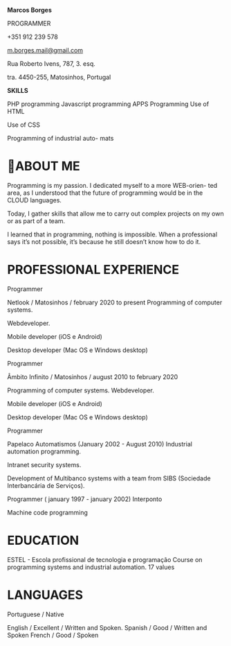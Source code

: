 **Marcos Borges**

PROGRAMMER 





+351 912 239 578

<m.borges.mail@gmail.com>

Rua Roberto Ivens, 787, 3. esq.

tra. 4450-255, Matosinhos, Portugal


**SKILLS**


PHP programming Javascript programming APPS Programming Use of HTML

Use of CSS

Programming of industrial auto- mats
# **ABOUT ME**

Programming is my passion. I dedicated myself to a more WEB-orien- ted area, as I understood that the future of programming would be in the CLOUD languages.

Today, I gather skills that allow me to carry out complex projects on my own or as part of a team.

I learned that in programming, nothing is impossible. When a professional says it’s not possible, it’s because he still doesn’t know how to do it.
# **PROFESSIONAL EXPERIENCE**
Programmer

Netlook / Matosinhos / february 2020 to present Programming of computer systems.

Webdeveloper.

Mobile developer (iOS e Android)

Desktop developer (Mac OS e Windows desktop)

Programmer

Âmbito Infinito / Matosinhos / august 2010 to february 2020

Programming of computer systems. Webdeveloper.

Mobile developer (iOS e Android)

Desktop developer (Mac OS e Windows desktop)

Programmer

Papelaco Automatismos (January 2002 - August 2010) Industrial automation programming.

Intranet security systems.

Development of Multibanco systems with a team from SIBS (Sociedade Interbancária de Serviços).

Programmer ( january 1997 - january 2002) Interponto

Machine code programming
# **EDUCATION**
ESTEL - Escola profissional de tecnologia e programação Course on programming systems and industrial automation. 17 values
# **LANGUAGES**
Portuguese / Native

English / Excellent / Written and Spoken. Spanish / Good / Written and Spoken French / Good / Spoken
